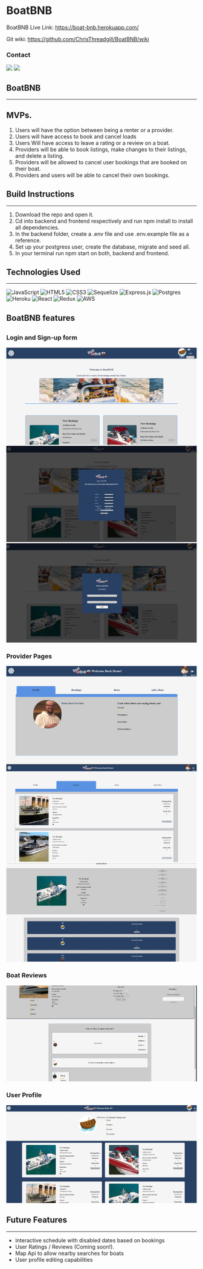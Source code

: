 # BoatBNB

BoatBNB Live Link: https://boat-bnb.herokuapp.com/

Git wiki: https://github.com/ChrisThreadgill/BoatBNB/wiki

### Contact

<a hfre="https://www.linkedin.com/in/chris-threadgill-b05090185/"><img src="https://img.shields.io/badge/LinkedIn-0077B5?style=for-the-badge&logo=linkedin&logoColor=white" /></a>
<a href="https://github.com/ChrisThreadgill"><img src="https://img.shields.io/badge/GitHub-100000?style=for-the-badge&logo=github&logoColor=white" /></a>

## BoatBNB

---

## MVPs.

1. Users will have the option between being a renter or a provider.
2. Users will have access to book and cancel loads
3. Users Will have access to leave a rating or a review on a boat.
4. Providers will be able to book listings, make changes to their listings, and delete a listing.
5. Providers will be allowed to cancel user bookings that are booked on their boat.
6. Providers and users will be able to cancel their own bookings.

## Build Instructions

---

1. Download the repo and open it.
2. Cd into backend and frontend respectively and run npm install to install all dependencies.
3. In the backend folder, create a .env file and use .env.example file as a reference.
4. Set up your postgress user, create the database, migrate and seed all.
5. In your terminal run npm start on both, backend and frontend.

## Technologies Used

---

![JavaScript](https://img.shields.io/badge/javascript-%23323330.svg?style=for-the-badge&logo=javascript&logoColor=%23F7DF1E)
![HTML5](https://img.shields.io/badge/html5-%23E34F26.svg?style=for-the-badge&logo=html5&logoColor=white)
![CSS3](https://img.shields.io/badge/css3-%231572B6.svg?style=for-the-badge&logo=css3&logoColor=white)
![Sequelize](https://img.shields.io/badge/Sequelize-52B0E7?style=for-the-badge&logo=Sequelize&logoColor=white)
![Express.js](https://img.shields.io/badge/express.js-%23404d59.svg?style=for-the-badge&logo=express&logoColor=%2361DAFB)
![Postgres](https://img.shields.io/badge/postgres-%23316192.svg?style=for-the-badge&logo=postgresql&logoColor=white)
![Heroku](https://img.shields.io/badge/heroku-%23430098.svg?style=for-the-badge&logo=heroku&logoColor=white)
![React](https://img.shields.io/badge/react-%2320232a.svg?style=for-the-badge&logo=react&logoColor=%2361DAFB)
![Redux](https://img.shields.io/badge/redux-%23593d88.svg?style=for-the-badge&logo=redux&logoColor=white)
![AWS](https://img.shields.io/badge/AWS-%23FF9900.svg?style=for-the-badge&logo=amazon-aws&logoColor=white)

## BoatBNB features

##

### Login and Sign-up form

![Home Page](frontend/public/README-Images/boat-bnb-homepage.JPG)
![Sign up](frontend/public/README-Images/boat-bnb-sign-up.JPG)
![Sign-In](frontend/public/README-Images/boat-bnb-login.JPG)

### Provider Pages

![Provider Page](frontend/public/README-Images/boat-bnb-provider-page.JPG)
![Provider Personal Bookings](frontend/public/README-Images/provider-bookings.JPG)
![Provider Boat Edit/ Booking Cancel](frontend/public/README-Images/provider-boat-edit-booking-cancels.JPG)

### Boat Reviews

![Boat Reviews/Ratings](frontend/public/README-Images/boat-review-ratings.JPG)

### User Profile

![User Profile With User Bookings](frontend/public/README-Images/user-profile-page.JPG)

## Future Features

---

- Interactive schedule with disabled dates based on bookings
- User Ratings / Reviews (Coming soon!).
- Map Api to allow nearby searches for boats
- User profile editing capabilities
